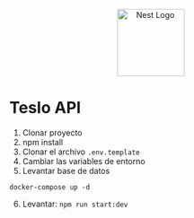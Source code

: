 <p align="center">
  <a href="http://nestjs.com/" target="blank"><img src="https://nestjs.com/img/logo-small.svg" width="120" alt="Nest Logo" /></a>
</p>


# Teslo API
1. Clonar proyecto
2. npm install
3. Clonar el archivo ```.env.template```
4. Cambiar las variables de entorno
5. Levantar base de datos
```
docker-compose up -d
```
6. Levantar: ```npm run start:dev```